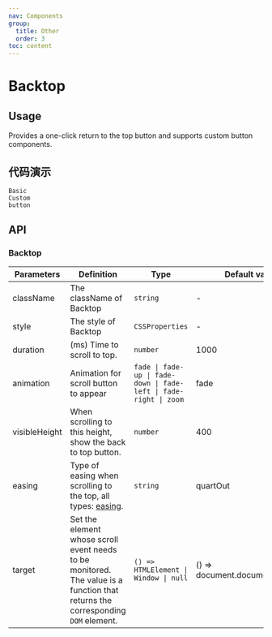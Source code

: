 ```yaml
---
nav: Components
group:
  title: Other
  order: 3
toc: content
---
```


# Backtop

## Usage

Provides a one-click return to the top button and supports custom button components.

## 代码演示

<code src="../../packages/ui/examples/backtop/basic.tsx" description="When scrolling to a certain height, a return to top button will appear in the lower right corner.">Basic</code>  
<code src="../../packages/ui/examples/backtop/custom.tsx" description="The back to top button can be customized.">Custom button</code>

## API

### Backtop

| **Parameters** | **Definition** | **Type** | **Default value** |
| --- | --- | --- | --- |
| className | The className of Backtop | `string` | - |
| style | The style of Backtop | `CSSProperties` | - |
| duration | (ms) Time to scroll to top. | `number` | 1000 |
| animation | Animation for scroll button to appear | `fade \| fade-up \| fade-down \| fade-left \| fade-right \| zoom` | fade |
| visibleHeight | When scrolling to this height, show the back to top button. | `number` | 400 |
| easing | Type of easing when scrolling to the top, all types: [easing](https://www.npmjs.com/package/b-tween). | `string` | quartOut |
| target | Set the element whose scroll event needs to be monitored. The value is a function that returns the corresponding `DOM` element. | `() => HTMLElement \| Window \| null` | () => document.documentElement |
